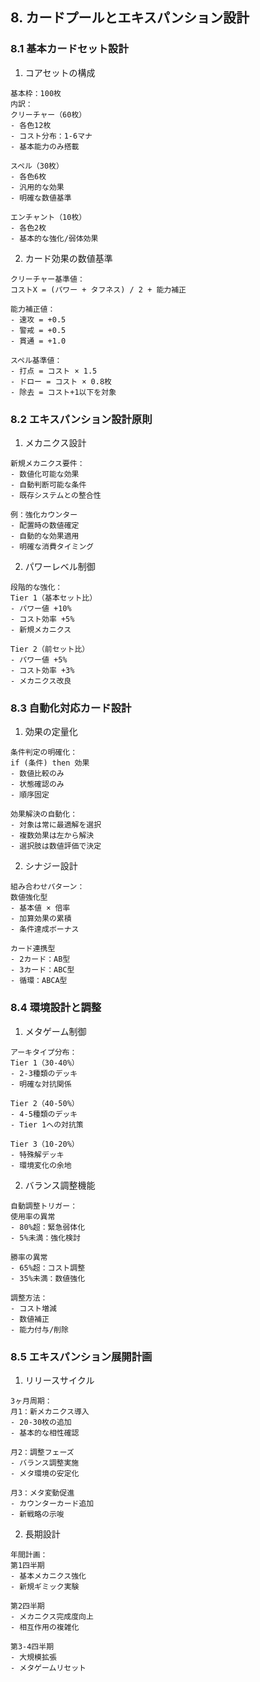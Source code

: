 ## 8. カードプールとエキスパンション設計

### 8.1 基本カードセット設計

1. コアセットの構成
```plaintext
基本枠：100枚
内訳：
クリーチャー（60枚）
- 各色12枚
- コスト分布：1-6マナ
- 基本能力のみ搭載

スペル（30枚）
- 各色6枚
- 汎用的な効果
- 明確な数値基準

エンチャント（10枚）
- 各色2枚
- 基本的な強化/弱体効果
```

2. カード効果の数値基準
```plaintext
クリーチャー基準値：
コストX = (パワー + タフネス) / 2 + 能力補正

能力補正値：
- 速攻 = +0.5
- 警戒 = +0.5
- 貫通 = +1.0

スペル基準値：
- 打点 = コスト × 1.5
- ドロー = コスト × 0.8枚
- 除去 = コスト+1以下を対象
```

### 8.2 エキスパンション設計原則

1. メカニクス設計
```plaintext
新規メカニクス要件：
- 数値化可能な効果
- 自動判断可能な条件
- 既存システムとの整合性

例：強化カウンター
- 配置時の数値確定
- 自動的な効果適用
- 明確な消費タイミング
```

2. パワーレベル制御
```plaintext
段階的な強化：
Tier 1（基本セット比）
- パワー値 +10%
- コスト効率 +5%
- 新規メカニクス

Tier 2（前セット比）
- パワー値 +5%
- コスト効率 +3%
- メカニクス改良
```

### 8.3 自動化対応カード設計

1. 効果の定量化
```plaintext
条件判定の明確化：
if (条件) then 効果
- 数値比較のみ
- 状態確認のみ
- 順序固定

効果解決の自動化：
- 対象は常に最適解を選択
- 複数効果は左から解決
- 選択肢は数値評価で決定
```

2. シナジー設計
```plaintext
組み合わせパターン：
数値強化型
- 基本値 × 倍率
- 加算効果の累積
- 条件達成ボーナス

カード連携型
- 2カード：AB型
- 3カード：ABC型
- 循環：ABCA型
```

### 8.4 環境設計と調整

1. メタゲーム制御
```plaintext
アーキタイプ分布：
Tier 1（30-40%）
- 2-3種類のデッキ
- 明確な対抗関係

Tier 2（40-50%）
- 4-5種類のデッキ
- Tier 1への対抗策

Tier 3（10-20%）
- 特殊解デッキ
- 環境変化の余地
```

2. バランス調整機能
```plaintext
自動調整トリガー：
使用率の異常
- 80%超：緊急弱体化
- 5%未満：強化検討

勝率の異常
- 65%超：コスト調整
- 35%未満：数値強化

調整方法：
- コスト増減
- 数値補正
- 能力付与/削除
```

### 8.5 エキスパンション展開計画

1. リリースサイクル
```plaintext
3ヶ月周期：
月1：新メカニクス導入
- 20-30枚の追加
- 基本的な相性確認

月2：調整フェーズ
- バランス調整実施
- メタ環境の安定化

月3：メタ変動促進
- カウンターカード追加
- 新戦略の示唆
```

2. 長期設計
```plaintext
年間計画：
第1四半期
- 基本メカニクス強化
- 新規ギミック実験

第2四半期
- メカニクス完成度向上
- 相互作用の複雑化

第3-4四半期
- 大規模拡張
- メタゲームリセット
```
